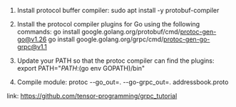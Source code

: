 

1. Install protocol buffer compiler:
   sudo apt install -y protobuf-compiler

2. Install the protocol compiler plugins for Go using the following commands:
   go install google.golang.org/protobuf/cmd/protoc-gen-go@v1.26
   go install google.golang.org/grpc/cmd/protoc-gen-go-grpc@v1.1

3. Update your PATH so that the protoc compiler can find the plugins:
   export PATH="$PATH:$(go env GOPATH)/bin"

4. Compile module:
   protoc --go_out=. --go-grpc_out=. addressbook.proto


link: https://github.com/tensor-programming/grpc_tutorial
